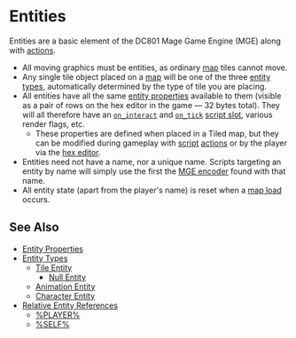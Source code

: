 # Entities

Entities are a basic element of the DC801 Mage Game Engine (MGE) along with [actions](actions).

- All moving graphics must be entities, as ordinary [map](maps) tiles cannot move.
- Any single tile object placed on a [map](maps) will be one of the three [entity types](entities/entity_types), automatically determined by the type of tile you are placing.
- All entities have all the same [entity properties](entities/entity_properties) available to them (visible as a pair of rows on the hex editor in the game — 32 bytes total). They will all therefore have an [`on_interact`](scripts/on_interact) and [`on_tick`](scripts/on_tick) [script slot](scripts/script_slots), various render flags, etc.
	- These properties are defined when placed in a Tiled map, but they can be modified during gameplay with [script](scripts) [actions](actions) or by the player via the [hex editor](hardware/hex_editor).
- Entities need not have a name, nor a unique name. Scripts targeting an entity by name will simply use the first the [MGE encoder](encoder/mge_encoder) found with that name.
- All entity state (apart from the player's name) is reset when a [map load](maps/map_loads) occurs.
## See Also

- [Entity Properties](entities/entity_properties)
- [Entity Types](entities/entity_types)
	- [Tile Entity](entities/tile_entity)
		- [Null Entity](entities/null_entity)
	- [Animation Entity](entities/animation_entity)
	- [Character Entity](entities/character_entity)
- [Relative Entity References](entities/relative_entity_references)
	- [%PLAYER%](entities/PLAYER)
	- [%SELF%](entities/SELF)
